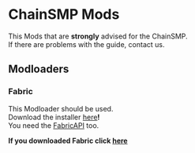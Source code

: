 # ChainSMP Mods
This Mods that are **strongly** advised for the ChainSMP.  <br/>If there are problems with the guide, contact us.
## Modloaders
### Fabric
This Modloader should be used.<br/>
Download the installer [here](https://fabricmc.net/use/installer/)**!**<br/>
You need the [FabricAPI](https://www.curseforge.com/minecraft/mc-mods/fabric-api/files/3759491) too.

**If you downloaded Fabric click [here](https://github.com/D1p4k/ChainSMPGuide/EN-Fabric-ChainSMPMods.md)**
